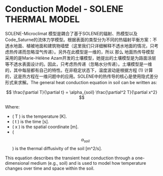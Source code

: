 # Conduction Model - SOLENE THERMAL MODEL

SOLENE-Microclimat 模型是耦合了基于SOLENE的辐射、热模型以及Code_Saturne的流体力学模型。根据表面的类型分为不同的热辐射平衡方案：不透水地面、植被地面和建筑物墙壁（这里我们只详细解释不透水地面的情况，只考虑热传递而忽略湿气传递）。另外在此模型是一维的，所以
那么
地面热传导模型采用的是Marie-Hélène Azam开发的土壤模型，她提出的土壤模型是为路面涂层等不透水表面设计的。因此，只考虑热传递（忽略水分传递）。土壤模型是一维的，其中每层都有自己的特性。在非稳定状态下，温度波动是根据方程 (1) 计算的，这是热方程在一维问题中的应用。SOLENE中的热传导的核心是使用隐式差分形式来求解。The general heat conduction equation in soil can be written as:

$$
\frac{\partial T}{\partial t} = \alpha_{soil} \frac{\partial^2 T}{\partial x^2} 
$$

Where:

- \( T \) is the temperature [K].
- \( t \) is the time [s].
- \( x \) is the spatial coordinate [m].
- \( $$\alpha_{soil}$$) is the thermal diffusivity of the soil [m^2/s].

This equation describes the transient heat conduction through a one-dimensional medium (e.g., soil) and is used to model how temperature changes over time and space within the soil.
